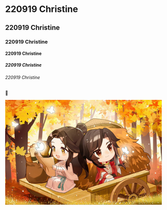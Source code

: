 # 220919 Christine
## 220919 Christine
### 220919 Christine
#### 220919 Christine
##### 220919 Christine
###### 220919 Christine

🍊

![1.jpeg](1.jpeg "1")
